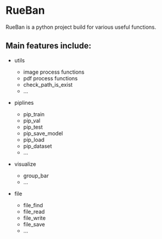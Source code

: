 # RueBan
 RueBan is a python project build for various useful functions.
 
## Main features include:
- utils
  - image process functions
  - pdf process functions
  - check_path_is_exist
  - ...

- piplines
  - pip_train
  - pip_val
  - pip_test
  - pip_save_model
  - pip_load
  - pip_dataset
  - ...

- visualize
  - group_bar
  - ...

- file
  - file_find
  - file_read
  - file_write
  - file_save
  - ...

